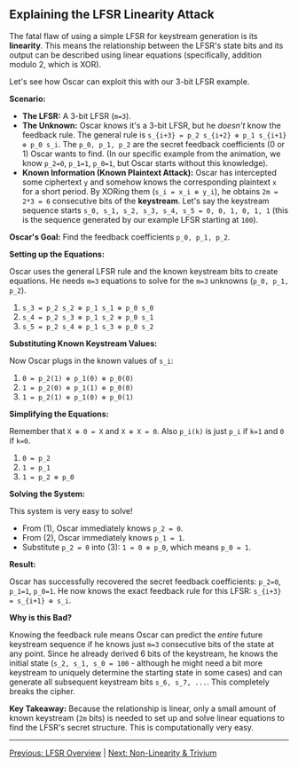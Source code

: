 ## Explaining the LFSR Linearity Attack

The fatal flaw of using a simple LFSR for keystream generation is its **linearity**. This means the relationship between the LFSR's state bits and its output can be described using linear equations (specifically, addition modulo 2, which is XOR).

Let's see how Oscar can exploit this with our 3-bit LFSR example.

**Scenario:**

*   **The LFSR:** A 3-bit LFSR (`m=3`).
*   **The Unknown:** Oscar knows it's a 3-bit LFSR, but he *doesn't* know the feedback rule. The general rule is `s_{i+3} = p_2 s_{i+2} ⊕ p_1 s_{i+1} ⊕ p_0 s_i`. The `p_0, p_1, p_2` are the secret feedback coefficients (0 or 1) Oscar wants to find. (In our specific example from the animation, we know `p_2=0`, `p_1=1`, `p_0=1`, but Oscar starts without this knowledge).
*   **Known Information (Known Plaintext Attack):** Oscar has intercepted some ciphertext `y` and somehow knows the corresponding plaintext `x` for a short period. By XORing them (`s_i = x_i ⊕ y_i`), he obtains `2m = 2*3 = 6` consecutive bits of the **keystream**. Let's say the keystream sequence starts `s_0, s_1, s_2, s_3, s_4, s_5 = 0, 0, 1, 0, 1, 1` (this is the sequence generated by our example LFSR starting at `100`).

**Oscar's Goal:** Find the feedback coefficients `p_0, p_1, p_2`.

**Setting up the Equations:**

Oscar uses the general LFSR rule and the known keystream bits to create equations. He needs `m=3` equations to solve for the `m=3` unknowns (`p_0, p_1, p_2`).

1.  `s_3 = p_2 s_2 ⊕ p_1 s_1 ⊕ p_0 s_0`
2.  `s_4 = p_2 s_3 ⊕ p_1 s_2 ⊕ p_0 s_1`
3.  `s_5 = p_2 s_4 ⊕ p_1 s_3 ⊕ p_0 s_2`

**Substituting Known Keystream Values:**

Now Oscar plugs in the known values of `s_i`:

1.  `0 = p_2(1) ⊕ p_1(0) ⊕ p_0(0)`
2.  `1 = p_2(0) ⊕ p_1(1) ⊕ p_0(0)`
3.  `1 = p_2(1) ⊕ p_1(0) ⊕ p_0(1)`

**Simplifying the Equations:**

Remember that `X ⊕ 0 = X` and `X ⊕ X = 0`. Also `p_i(k)` is just `p_i` if `k=1` and `0` if `k=0`.

1.  `0 = p_2`
2.  `1 = p_1`
3.  `1 = p_2 ⊕ p_0`

**Solving the System:**

This system is very easy to solve!

*   From (1), Oscar immediately knows `p_2 = 0`.
*   From (2), Oscar immediately knows `p_1 = 1`.
*   Substitute `p_2 = 0` into (3): `1 = 0 ⊕ p_0`, which means `p_0 = 1`.

**Result:**

Oscar has successfully recovered the secret feedback coefficients: `p_2=0`, `p_1=1`, `p_0=1`. He now knows the exact feedback rule for this LFSR: `s_{i+3} = s_{i+1} ⊕ s_i`.

**Why is this Bad?**

Knowing the feedback rule means Oscar can predict the *entire* future keystream sequence if he knows just `m=3` consecutive bits of the state at any point. Since he already derived 6 bits of the keystream, he knows the initial state (`s_2, s_1, s_0 = 100` - although he might need a bit more keystream to uniquely determine the starting state in some cases) and can generate all subsequent keystream bits `s_6, s_7, ...`. This completely breaks the cipher.

**Key Takeaway:** Because the relationship is linear, only a small amount of known keystream (`2m` bits) is needed to set up and solve linear equations to find the LFSR's secret structure. This is computationally very easy.

---

[Previous: LFSR Overview](ch02_lfsr.html) | [Next: Non-Linearity & Trivium](ch02_nonlinear.html) 